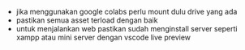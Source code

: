 - jika menggunakan google colabs perlu mount dulu drive yang ada
- pastikan semua asset terload dengan baik
- untuk menjalankan web pastikan sudah menginstall server seperti xampp atau mini server dengan vscode live preview
